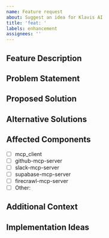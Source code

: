 ```yaml
---
name: Feature request
about: Suggest an idea for Klavis AI
title: 'feat: '
labels: enhancement
assignees: ''
---
```


## Feature Description
<!-- A clear and concise description of the feature you're proposing -->

## Problem Statement
<!-- Describe the problem this feature would solve -->

## Proposed Solution
<!-- Describe the solution you'd like to see implemented -->

## Alternative Solutions
<!-- Describe any alternative solutions or features you've considered -->

## Affected Components
<!-- Which MCP servers or clients would be affected by this feature? -->
- [ ] mcp_client
- [ ] github-mcp-server
- [ ] slack-mcp-server
- [ ] supabase-mcp-server
- [ ] firecrawl-mcp-server
- [ ] Other: <!-- Please specify -->

## Additional Context
<!-- Add any other context, screenshots, or examples about the feature request here -->

## Implementation Ideas
<!-- If you have specific ideas about implementation details, share them here -->